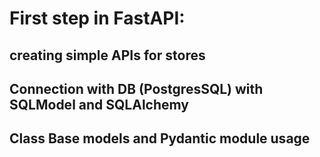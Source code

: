# First step in FastAPI:

## creating simple APIs for stores

## Connection with DB (PostgresSQL) with SQLModel and SQLAlchemy

## Class Base models and Pydantic module usage
